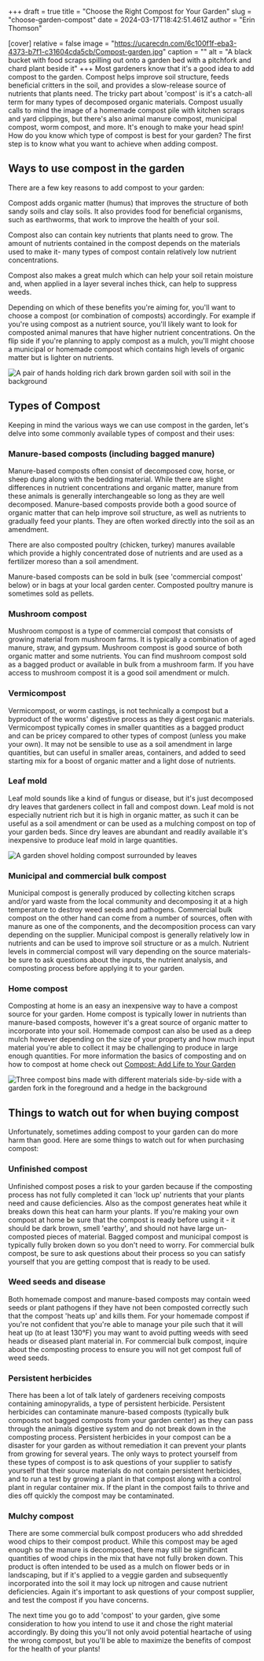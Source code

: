 +++
draft = true
title = "Choose the Right Compost for Your Garden"
slug = "choose-garden-compost"
date = 2024-03-17T18:42:51.461Z
author = "Erin Thomson"

[cover]
relative = false
image = "https://ucarecdn.com/6c100f1f-eba3-4373-b7f1-c31604cda5cb/Compost-garden.jpg"
caption = ""
alt = "A black bucket with food scraps spilling out onto a garden bed with a pitchfork and chard plant beside it"
+++
Most gardeners know that it's a good idea to add compost to the garden. Compost helps improve soil structure, feeds beneficial critters in the soil, and provides a slow-release source of nutrients that plants need. The tricky part about 'compost' is it's a catch-all term for many types of decomposed organic materials. Compost usually calls to mind the image of a homemade compost pile with kitchen scraps and yard clippings, but there's also animal manure compost, municipal compost, worm compost, and more. It's enough to make your head spin! How do you know which type of compost is best for your garden? The first step is to know what you want to achieve when adding compost.[](https://blog.planter.garden/posts/compost-add-life-to-your-garden/)

## Ways to use compost in the garden

There are a few key reasons to add compost to your garden:

Compost adds organic matter (humus) that improves the structure of both sandy soils and clay soils. It also provides food for beneficial organisms, such as earthworms, that work to improve the health of your soil.

Compost also can contain key nutrients that plants need to grow. The amount of nutrients contained in the compost depends on the materials used to make it- many types of compost contain relatively low nutrient concentrations.

Compost also makes a great mulch which can help your soil retain moisture and, when applied in a layer several inches thick, can help to suppress weeds.

Depending on which of these benefits you're aiming for, you'll want to choose a compost (or combination of composts) accordingly. For example if you're using compost as a nutrient source, you'll likely want to look for composted animal manures that have higher nutrient concentrations. On the flip side if you're planning to apply compost as a mulch, you'll might choose a municipal or homemade compost which contains high levels of organic matter but is lighter on nutrients.

![A pair of hands holding rich dark brown garden soil with soil in the background](https://ucarecdn.com/7fe54792-0d51-499a-bf9b-980f7c00b709/Hands-with-soil.jpg)

## Types of Compost

Keeping in mind the various ways we can use compost in the garden, let's delve into some commonly available types of compost and their uses:

### Manure-based composts (including bagged manure)

Manure-based composts often consist of decomposed cow, horse, or sheep dung along with the bedding material. While there are slight differences in nutrient concentrations and organic matter, manure from these animals is generally interchangeable so long as they are well decomposed. Manure-based composts provide both a good source of organic matter that can help improve soil structure, as well as nutrients to gradually feed your plants. They are often worked directly into the soil as an amendment.

There are also composted poultry (chicken, turkey) manures available which provide a highly concentrated dose of nutrients and are used as a fertilizer moreso than a soil amendment. 

Manure-based composts can be sold in bulk (see 'commercial compost' below) or in bags at your local garden center. Composted poultry manure is sometimes sold as pellets.

### Mushroom compost

Mushroom compost is a type of commercial compost that consists of growing material from mushroom farms. It is typically a combination of aged manure, straw, and gypsum. Mushroom compost is good source of both organic matter and some nutrients. You can find mushroom compost sold as a bagged product or available in bulk from a mushroom farm. If you have access to mushroom compost it is a good soil amendment or mulch.

### Vermicompost

Vermicompost, or worm castings, is not technically a compost but a byproduct of the worms' digestive process as they digest organic materials. Vermicompost typically comes in smaller quantities as a bagged product and can be pricey compared to other types of compost (unless you make your own). It may not be sensible to use as a soil amendment in large quantities, but can useful in smaller areas, containers, and added to seed starting mix for a boost of organic matter and a light dose of nutrients.

### Leaf mold

Leaf mold sounds like a kind of fungus or disease, but it's just decomposed dry leaves that gardeners collect in fall and compost down. Leaf mold is not especially nutrient rich but it is high in organic matter, as such it can be useful as a soil amendment or can be used as a mulching compost on top of your garden beds. Since dry leaves are abundant and readily available it's inexpensive to produce leaf mold in large quantities.

![A garden shovel holding compost surrounded by leaves](https://ucarecdn.com/306722b4-de74-4c8c-97e1-35bf61bf65e7/Leaf-compost.jpg)

### Municipal and commercial bulk compost

Municipal compost is generally produced by collecting kitchen scraps and/or yard waste from the local community and decomposing it at a high temperature to destroy weed seeds and pathogens.  Commercial bulk compost on the other hand can come from a number of sources, often with manure as one of the components, and the decomposition process can vary depending on the supplier. Municipal compost is generally relatively low in nutrients and can be used to improve soil structure or as a mulch. Nutrient levels in commercial compost will vary depending on the source materials- be sure to ask questions about the inputs, the nutrient analysis, and composting process before applying it to your garden.

### Home compost

Composting at home is an easy an inexpensive way to have a compost source for your garden. Home compost is typically lower in nutrients than manure-based composts, however it's a great source of organic matter to incorporate into your soil. Homemade compost can also be used as a deep mulch however depending on the size of your property and how much input material you're able to collect it may be challenging to produce in large enough quantities. For more information the basics of composting and on how to compost at home check out [Compost: Add Life to Your Garden](https://blog.planter.garden/posts/compost-add-life-to-your-garden/)

![Three compost bins made with different materials side-by-side with a garden fork in the foreground and a hedge in the background](https://ucarecdn.com/45d916c3-82f1-4c36-8335-fb5a10b5ba49/Home-compost-bins.jpg)

## Things to watch out for when buying compost

Unfortunately, sometimes adding compost to your garden can do more harm than good. Here are some things to watch out for when purchasing compost:

### Unfinished compost

Unfinished compost poses a risk to your garden because if the composting process has not fully completed it can 'lock up' nutrients that your plants need and cause deficiencies. Also as the compost generates heat while it breaks down this heat can harm your plants. If you're making your own compost at home be sure that the compost is ready before using it - it should be dark brown, smell 'earthy', and should not have large un-composted pieces of material. Bagged compost and municipal compost is typically fully broken down so you don't need to worry. For commercial bulk compost, be sure to ask questions about their process so you can satisfy yourself that you are getting compost that is ready to be used. 

### Weed seeds and disease

Both homemade compost and manure-based composts may contain weed seeds or plant pathogens if they have not been composted correctly such that the compost 'heats up' and kills them. For your homemade compost if you're not confident that you're able to manage your pile such that it will heat up (to at least 130°F) you may want to avoid putting weeds with seed heads or diseased plant material in. For commercial bulk compost, inquire about the composting process to ensure you will not get compost full of weed seeds.

### Persistent herbicides

There has been a lot of talk lately of gardeners receiving composts containing aminopyralids, a type of persistent herbicide. Persistent herbicides can contaminate manure-based composts (typically bulk composts not bagged composts from your garden center) as they can pass through the animals digestive system and do not break down in the composting process. Persistent herbicides in your compost can be a disaster for your garden as without remediation it can prevent your plants from growing for several years. The only ways to protect yourself from these types of compost is to ask questions of your supplier to satisfy yourself that their source materials do not contain persistent herbicides, and to run a test by growing a plant in that compost along with a control plant in regular container mix. If the plant in the compost fails to thrive and dies off quickly the compost may be contaminated.

### Mulchy compost

There are some commercial bulk compost producers who add shredded wood chips to their compost product. While this compost may be aged enough so the manure is decomposed, there may still be significant quantities of wood chips in the mix that have not fully broken down. This product is often intended to be used as a mulch on flower beds or in landscaping, but if it's applied to a veggie garden and subsequently incorporated into the soil it may lock up nitrogen and cause nutrient deficiencies. Again it's important to ask questions of your compost supplier, and test the compost if you have concerns.

The next time you go to add 'compost' to your garden, give some consideration to how you intend to use it and chose the right material accordingly. By doing this you'll not only avoid potential heartache of using the wrong compost, but you'll be able to maximize the benefits of compost for the health of your plants!
